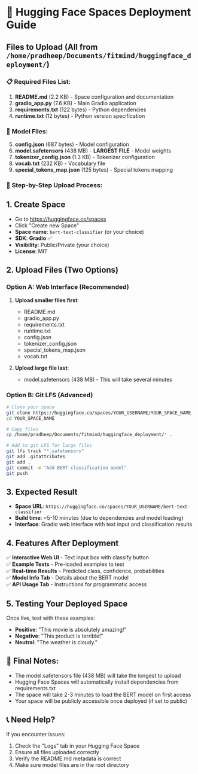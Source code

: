 # 🚀 Hugging Face Spaces Deployment Guide

## Files to Upload (All from `/home/pradheep/Documents/fitmind/huggingface_deployment/`)

### 📋 **Required Files List:**

1. **README.md** (2.2 KB) - Space configuration and documentation
2. **gradio_app.py** (7.6 KB) - Main Gradio application  
3. **requirements.txt** (122 bytes) - Python dependencies
4. **runtime.txt** (12 bytes) - Python version specification

### 🤖 **Model Files:**
5. **config.json** (687 bytes) - Model configuration
6. **model.safetensors** (438 MB) - **LARGEST FILE** - Model weights
7. **tokenizer_config.json** (1.3 KB) - Tokenizer configuration  
8. **vocab.txt** (232 KB) - Vocabulary file
9. **special_tokens_map.json** (125 bytes) - Special tokens mapping

### 📝 **Step-by-Step Upload Process:**

## 1. Create Space
- Go to https://huggingface.co/spaces
- Click "Create new Space"
- **Space name**: `bert-text-classifier` (or your choice)
- **SDK**: **Gradio** ✅
- **Visibility**: Public/Private (your choice)
- **License**: MIT

## 2. Upload Files (Two Options)

### Option A: Web Interface (Recommended)
1. **Upload smaller files first**:
   - README.md
   - gradio_app.py  
   - requirements.txt
   - runtime.txt
   - config.json
   - tokenizer_config.json
   - special_tokens_map.json
   - vocab.txt

2. **Upload large file last**:
   - model.safetensors (438 MB) - This will take several minutes

### Option B: Git LFS (Advanced)
```bash
# Clone your space
git clone https://huggingface.co/spaces/YOUR_USERNAME/YOUR_SPACE_NAME
cd YOUR_SPACE_NAME

# Copy files
cp /home/pradheep/Documents/fitmind/huggingface_deployment/* .

# Add to git LFS for large files
git lfs track "*.safetensors"
git add .gitattributes
git add .
git commit -m "Add BERT classification model"
git push
```

## 3. Expected Result
- **Space URL**: `https://huggingface.co/spaces/YOUR_USERNAME/bert-text-classifier`
- **Build time**: ~5-10 minutes (due to dependencies and model loading)
- **Interface**: Gradio web interface with text input and classification results

## 4. Features After Deployment
✅ **Interactive Web UI** - Text input box with classify button  
✅ **Example Texts** - Pre-loaded examples to test  
✅ **Real-time Results** - Predicted class, confidence, probabilities  
✅ **Model Info Tab** - Details about the BERT model  
✅ **API Usage Tab** - Instructions for programmatic access  

## 5. Testing Your Deployed Space
Once live, test with these examples:
- **Positive**: "This movie is absolutely amazing!"
- **Negative**: "This product is terrible!"  
- **Neutral**: "The weather is cloudy."

## 🎯 **Final Notes:**
- The model.safetensors file (438 MB) will take the longest to upload
- Hugging Face Spaces will automatically install dependencies from requirements.txt
- The space will take 2-3 minutes to load the BERT model on first access
- Your space will be publicly accessible once deployed (if set to public)

## 📞 **Need Help?**
If you encounter issues:
1. Check the "Logs" tab in your Hugging Face Space
2. Ensure all files uploaded correctly  
3. Verify the README.md metadata is correct
4. Make sure model files are in the root directory
